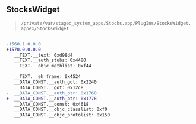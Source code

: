 ## StocksWidget

> `/private/var/staged_system_apps/Stocks.app/PlugIns/StocksWidget.appex/StocksWidget`

```diff

-1560.1.0.0.0
+1570.0.0.0.0
   __TEXT.__text: 0xd98d4
   __TEXT.__auth_stubs: 0x4480
   __TEXT.__objc_methlist: 0xf44

   __TEXT.__eh_frame: 0x4524
   __DATA_CONST.__auth_got: 0x2240
   __DATA_CONST.__got: 0x12c8
-  __DATA_CONST.__auth_ptr: 0x1760
+  __DATA_CONST.__auth_ptr: 0x1778
   __DATA_CONST.__const: 0x4618
   __DATA_CONST.__objc_classlist: 0xf0
   __DATA_CONST.__objc_protolist: 0x150

```
